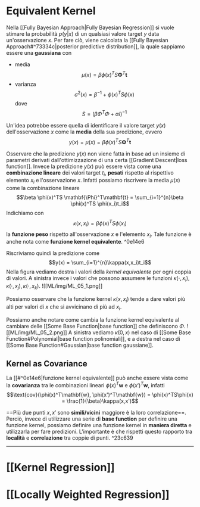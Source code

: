 # Equivalent Kernel
Nella [[Fully Bayesian Approach|Fully Bayesian Regression]] si vuole stimare la probabilità $p(y \vert x)$ di un qualsiasi valore target $y$ data un'osservazione $x$.
Per fare ciò, viene calcolata la [[Fully Bayesian Approach#^73334c|posterior predictive distribution]], la quale sappiamo essere una **gaussiana** con
- media $$\mu(x) = \beta \phi(x)^TS \mathbf{\Phi}^T\mathbf{t}$$
- varianza $$\sigma^2(x) = \beta^{-1} + \phi(x)^T S \phi(x)$$
dove $$S = (\beta\Phi^T\Phi + \alpha I)^{-1}$$


Un'idea potrebbe essere quella di identificare il valore target $y(x)$ dell'osservazione $x$ come la **media** della sua predizione, ovvero $$y(x) = \mu(x) = \beta \phi(x)^TS \mathbf{\Phi}^T\mathbf{t}$$

Osservare che la predizione $y(x)$ non viene fatta in base ad un insieme di parametri derivati dall'ottimizzazione di una certa [[Gradient Descent|loss function]].
Invece la predizione $y(x)$ può essere vista come una **combinazione lineare** dei valori target $t_i$, **pesati** rispetto al rispettivo elemento $x_i$ e l'osservazione $x$.
Infatti possiamo riscrivere la media $\mu(x)$ come la combinazione lineare $$\beta \phi(x)^TS \mathbf{\Phi}^T\mathbf{t} = \sum_{i=1}^{n}\beta \phi(x)^TS \phi(x_i)t_i$$
Indichiamo con $$\kappa(x, x_i) = \beta \phi(x)^TS \phi(x_i)$$ la **funzione peso** rispetto all'osservazione $x$ e l'elemento $x_i$.
Tale funzione è anche nota come **funzione kernel equivalente**. ^0e14e6

Riscriviamo quindi la predizione come $$y(x) = \sum_{i=1}^{n}\kappa(x,x_i)t_i$$
Nella figura vediamo destra i valori della *kernel equivalente* per ogni coppia di valori.
A sinistra invece i valori che possono assumere le funzioni $\kappa(\cdot , x_i), \kappa(\cdot , x_j), \kappa(\cdot , x_k)$.
![[ML/img/ML_05_1.png]]

Possiamo osservare che la funzione kernel $\kappa(x,x_i)$ tende a dare valori più alti per valori di $x$ che si avvicinano di più ad $x_i$.

Possiamo anche notare come cambia la funzione kernel equivalente al cambiare delle [[Some Base Function|base function]] che definiscono $\Phi$.
![[ML/img/ML_05_2.png]]
A sinistra vediamo $\kappa(0,x)$ nel caso di [[Some Base Function#Polynomial|base function polinomiali]], e a destra nel caso di [[Some Base Function#Gaussian|base function gaussiane]].


## Kernel as Covariance
La [[#^0e14e6|funzione kernel equivalente]] può anche essere vista come la **covarianza** tra le combinazioni lineari $\phi(x)^T\mathbf{w}$ e $\phi(x')^T\mathbf{w}$, infatti $$\text{cov}(\phi(x)^T\mathbf{w}, \phi(x')^T\mathbf{w}) = \phi(x)^TS\phi(x) = \frac{1}{\beta}\kappa(x,x')$$

==Più due punti $x,x'$ sono **simili/vicini** maggiore è la loro correlazione==.
Perciò, invece di utilizzare una serie di **base function** per definire una funzione kernel, possiamo definire una funzione kernel in **maniera diretta** e utilizzarla per fare predizioni.
L'importante è che rispetti questo rapporto tra **località** e **correlazione** tra coppie di punti. ^23c639

----
# [[Kernel Regression]]
# [[Locally Weighted Regression]]